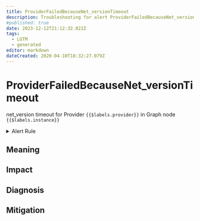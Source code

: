 ```yaml
---
title: ProviderFailedBecauseNet_versionTimeout
description: Troubleshooting for alert ProviderFailedBecauseNet_versionTimeout
#published: true
date: 2023-12-12T21:12:32.022Z
tags: 
  - LGTM
  - generated
editor: markdown
dateCreated: 2020-04-10T18:32:27.079Z
---
```


# ProviderFailedBecauseNet_versionTimeout

net_version timeout for Provider `{{$labels.provider}}` in Graph node `{{$labels.instance}}`

<details>
  <summary>Alert Rule</summary>

{{% rule "graph-node/graph-node-internal.yml" "ProviderFailedBecauseNet_versionTimeout" %}}

{{% comment %}}

```yaml
alert: ProviderFailedBecauseNet_versionTimeout
expr: eth_rpc_status == 3
for: 0m
labels:
    severity: critical
annotations:
    summary: Provider failed because net_version timeout (instance {{ $labels.instance }})
    description: |-
        net_version timeout for Provider `{{$labels.provider}}` in Graph node `{{$labels.instance}}`
          VALUE = {{ $value }}
          LABELS = {{ $labels }}
    runbook: https://github.com/srerun/prometheus-alerts/blob/main/content/runbooks/graph-node-internal/ProviderFailedBecauseNet_versionTimeout.md

```

{{% /comment %}}

</details>


## Meaning
[//]: # "Short paragraph that explains what the alert means"


## Impact
[//]: # "What could / will happen if the alert is not addressed"



## Diagnosis
[//]: # "Steps to take to identify the cause of the problem"



## Mitigation
[//]: # "The steps necessary to resolve the alert"
